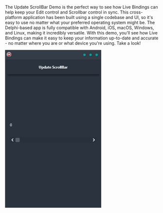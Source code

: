 The Update ScrollBar Demo is the perfect way to see how Live Bindings can help keep your Edit control and Scrollbar control in sync. This cross-platform application has been built using a single codebase and UI, so it's easy to use no matter what your preferred operating system might be. The Delphi-based app is fully compatible with Android, iOS, macOS, Windows, and Linux, making it incredibly versatile. With this demo, you'll see how Live Bindings can make it easy to keep your information up-to-date and accurate - no matter where you are or what device you're using. Take a look!

![screenshot](screenshot.gif)
